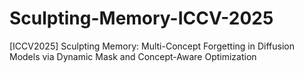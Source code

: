 # Sculpting-Memory-ICCV-2025
[ICCV2025] Sculpting Memory: Multi-Concept Forgetting in Diffusion Models via Dynamic Mask and Concept-Aware Optimization
